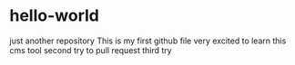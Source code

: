 # hello-world
just another repository
This is my first github file
very excited to learn this cms tool
second try to pull request
third try
